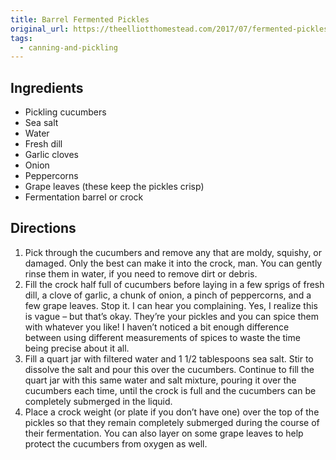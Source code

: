 ```yaml
---
title: Barrel Fermented Pickles
original_url: https://theelliotthomestead.com/2017/07/fermented-pickles/
tags:
  - canning-and-pickling
---
```



## Ingredients

* Pickling cucumbers
* Sea salt
* Water
* Fresh dill
* Garlic cloves
* Onion
* Peppercorns
* Grape leaves (these keep the pickles crisp)
* Fermentation barrel or crock

## Directions

1. Pick through the cucumbers and remove any that are moldy, squishy, or damaged. Only the best can make it into the crock, man. You can gently rinse them in water, if you need to remove dirt or debris.
1. Fill the crock half full of cucumbers before laying in a few sprigs of fresh dill, a clove of garlic, a chunk of onion, a pinch of peppercorns, and a few grape leaves. Stop it. I can hear you complaining. Yes, I realize this is vague – but that’s okay. They’re your pickles and you can spice them with whatever you like! I haven’t noticed a bit enough difference between using different measurements of spices to waste the time being precise about it all.
1. Fill a quart jar with filtered water and 1 1/2 tablespoons sea salt. Stir to dissolve the salt and pour this over the cucumbers. Continue to fill the quart jar with this same water and salt mixture, pouring it over the cucumbers each time, until the crock is full and the cucumbers can be completely submerged in the liquid.
1. Place a crock weight (or plate if you don’t have one) over the top of the pickles so that they remain completely submerged during the course of their fermentation. You can also layer on some grape leaves to help protect the cucumbers from oxygen as well.